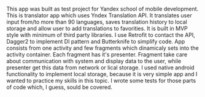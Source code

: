 This app was built as test project for Yandex school of mobile development. 
This is translator app which uses Yndex Translation API. It translates user input from/to more than 90 languages,
saves translation history to local storage and allow user to add translations to favorities. It is built in MVP style with
minimum of third party libraries. I use Retrofit to contact the API, Dagger2 to implement DI pattern and Butterknife to simplify code.
App consists from one activity and few fragments which dinamicaly sets into the activity container. Each fragment has it's presenter.
Fragment take care about communication with system and display data to the user, while presenter get this data from network or lical storage.
I used native android functionality to implement local storage, because it is very simple app and I wanted to practice my skills in this topic.
I wrote some tests for those parts of code which, I guess, sould be covered.
